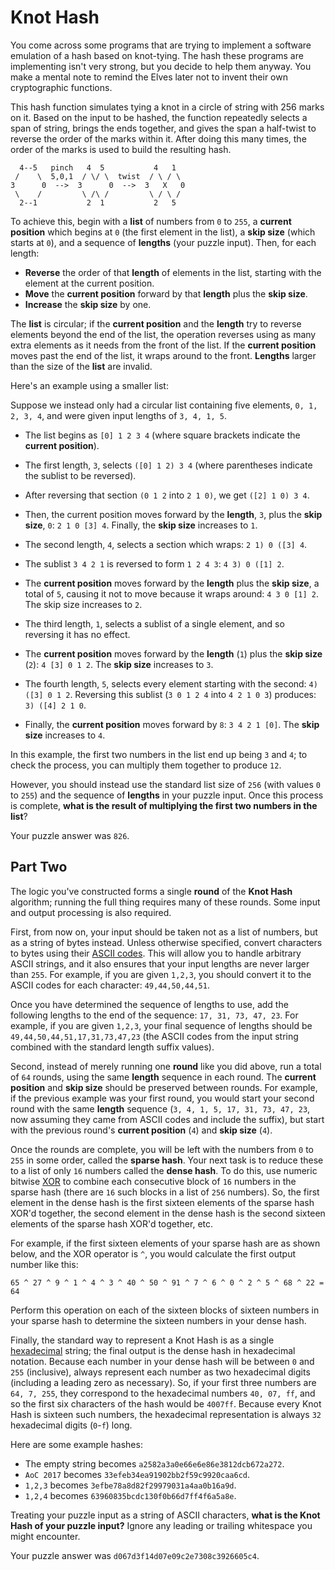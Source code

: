 # Knot Hash

You come across some programs that are trying to implement a
software emulation of a hash based on knot-tying. The hash these
programs are implementing isn't very strong, but you decide to help
them anyway. You make a mental note to remind the Elves later not to
invent their own cryptographic functions.

This hash function simulates tying a knot in a circle of string with
256 marks on it. Based on the input to be hashed, the function
repeatedly selects a span of string, brings the ends together,
and gives the span a half-twist to reverse the order of the marks
within it. After doing this many times, the order of the marks is
used to build the resulting hash.

```
  4--5   pinch   4  5           4   1
 /    \  5,0,1  / \/ \  twist  / \ / \
3      0  -->  3      0  -->  3   X   0
 \    /         \ /\ /         \ / \ /
  2--1           2  1           2   5
```
To achieve this, begin with a __list__ of numbers from `0` to `255`,
a __current position__ which begins at `0` (the first element in the list),
a __skip size__ (which starts at `0`), and a sequence of __lengths__
(your puzzle input). Then, for each length:

 - __Reverse__ the order of that __length__ of elements in the list,
 starting with the element at the current position.
 - __Move__ the __current position__ forward by that __length__ plus
 the __skip size__.
 - __Increase__ the __skip size__ by one.

The __list__ is circular; if the __current position__ and the
__length__ try to reverse elements beyond the end of the list,
the operation reverses using as many extra elements as it needs
from the front of the list. If the __current position__ moves past
the end of the list, it wraps around to the front. __Lengths__
larger than the size of the __list__ are invalid.

Here's an example using a smaller list:

Suppose we instead only had a circular list containing five elements,
`0, 1, 2, 3, 4`, and were given input lengths of `3, 4, 1, 5`.

 - The list begins as `[0] 1 2 3 4` (where square brackets indicate
 the __current position__).
 - The first length, `3`, selects `([0] 1 2) 3 4`
 (where parentheses indicate the sublist to be reversed).
 - After reversing that section `(0 1 2` into `2 1 0)`, we get
 `([2] 1 0) 3 4`.
 - Then, the current position moves forward by the __length__, `3`,
 plus the __skip size__, `0`: `2 1 0 [3] 4`. Finally, the __skip size__
 increases to `1`.


 - The second length, `4`, selects a section which wraps: `2 1) 0 ([3] 4`.
 - The sublist `3 4 2 1` is reversed to form `1 2 4 3`: `4 3) 0 ([1] 2`.
 - The __current position__ moves forward by the __length__ plus the
 __skip size__, a total of `5`, causing it not to move because it wraps
 around: `4 3 0 [1] 2`. The skip size increases to `2`.
 - The third length, `1`, selects a sublist of a single element,
 and so reversing it has no effect.
 - The __current position__ moves forward by the __length__ (`1`)
 plus the __skip size__ (`2`): `4 [3] 0 1 2`. The __skip size__
 increases to `3`.
 - The fourth length, `5`, selects every element starting with the
 second: `4) ([3] 0 1 2`. Reversing this sublist (`3 0 1 2 4`
 into `4 2 1 0 3`) produces: `3) ([4] 2 1 0`.
 - Finally, the __current position__ moves forward by `8`: `3 4 2 1 [0]`.
 The __skip size__ increases to `4`.

In this example, the first two numbers in the list end up being
`3` and `4`; to check the process, you can multiply them together
to produce `12`.

However, you should instead use the standard list size of
`256` (with values `0` to `255`) and the sequence of __lengths__ in your
puzzle input. Once this process is complete, __what is the result of
multiplying the first two numbers in the list__?

Your puzzle answer was `826`.

## Part Two

The logic you've constructed forms a single __round__ of the __Knot Hash__
algorithm; running the full thing requires many of these rounds.
Some input and output processing is also required.

First, from now on, your input should be taken not as a list of
numbers, but as a string of bytes instead. Unless otherwise
specified, convert characters to bytes using their
[ASCII codes](https://en.wikipedia.org/wiki/ASCII#Printable_characters).
This will allow you to handle arbitrary ASCII strings, and it also
ensures that your input lengths are never larger than `255`. For
example, if you are given `1,2,3`, you should convert it to the
ASCII codes for each character: `49,44,50,44,51`.

Once you have determined the sequence of lengths to use,
add the following lengths to the end of the sequence:
`17, 31, 73, 47, 23`. For example, if you are given `1,2,3`,
your final sequence of lengths should be
`49,44,50,44,51,17,31,73,47,23`
(the ASCII codes from the input string combined with the standard
length suffix values).

Second, instead of merely running one __round__ like you did above,
run a total of `64` rounds, using the same __length__ sequence in
each round. The __current position__ and __skip size__
should be preserved between rounds. For example, if the previous
example was your first round, you would start your second round
with the same __length__ sequence (`3, 4, 1, 5, 17, 31, 73, 47, 23`,
now assuming they came from ASCII codes and include the suffix),
but start with the previous round's __current position__ (`4`)
and __skip size__ (`4`).

Once the rounds are complete, you will be left with the numbers from `0`
to `255` in some order, called the __sparse hash__.
Your next task is to reduce these to a list of only `16`
numbers called the __dense hash__. To do this, use numeric bitwise
[XOR](https://en.wikipedia.org/wiki/Bitwise_operation#XOR)
to combine each consecutive block of `16` numbers in the sparse
hash (there are `16` such blocks in a list of `256` numbers).
So, the first element in the dense hash is the first sixteen
elements of the sparse hash XOR'd together, the second element in
the dense hash is the second sixteen elements of the sparse hash
XOR'd together, etc.

For example, if the first sixteen elements of your sparse hash
are as shown below, and the XOR operator is `^`, you
would calculate the first output number like this:

`65 ^ 27 ^ 9 ^ 1 ^ 4 ^ 3 ^ 40 ^ 50 ^ 91 ^ 7 ^ 6 ^ 0 ^ 2 ^ 5 ^ 68 ^ 22 = 64`

Perform this operation on each of the sixteen blocks of sixteen
numbers in your sparse hash to determine the sixteen numbers in your
dense hash.

Finally, the standard way to represent a Knot Hash is as a
single [hexadecimal](https://en.wikipedia.org/wiki/Hexadecimal)
string; the final output is the dense hash in hexadecimal notation.
Because each number in your dense hash will be between `0` and `255`
(inclusive), always represent each number as two hexadecimal digits
(including a leading zero as necessary). So, if your first three
numbers are `64, 7, 255`, they correspond to the hexadecimal
numbers `40, 07, ff`, and so the first six characters of the hash
would be `4007ff`. Because every Knot Hash is sixteen such numbers,
the hexadecimal representation is always `32` hexadecimal digits
(`0`-`f`) long.

Here are some example hashes:

 - The empty string becomes `a2582a3a0e66e6e86e3812dcb672a272`.
 - `AoC 2017` becomes `33efeb34ea91902bb2f59c9920caa6cd`.
 - `1,2,3` becomes `3efbe78a8d82f29979031a4aa0b16a9d`.
 - `1,2,4` becomes `63960835bcdc130f0b66d7ff4f6a5a8e`.

Treating your puzzle input as a string of ASCII characters,
__what is the Knot Hash of your puzzle input?__ Ignore any
leading or trailing whitespace you might encounter.

Your puzzle answer was `d067d3f14d07e09c2e7308c3926605c4`.